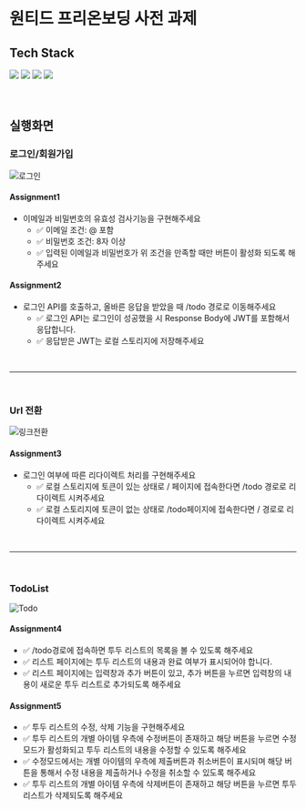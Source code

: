 # 원티드 프리온보딩 사전 과제

## Tech Stack

<div>
    <img src="https://img.shields.io/badge/React-61DAFB?style=for-the-badge&logo=react&logoColor=white">
    <img src="https://img.shields.io/badge/styled components-DB7093?style=for-the-badge&logo=styled-components&logoColor=white">
    <img src="https://img.shields.io/badge/MUI-007FFF?style=for-the-badge&logo=mui&logoColor=white">
    <img src="https://img.shields.io/badge/javascript-F7DF1E?style=for-the-badge&logo=javascript&logoColor=black">
</div>

<br/>
<br/>

## 실행화면

### 로그인/회원가입

![로그인](https://user-images.githubusercontent.com/54847910/185144685-68618c18-8133-44cd-b1c6-a95165c92e25.gif)

#### Assignment1

-   이메일과 비밀번호의 유효성 검사기능을 구현해주세요
    -   :white_check_mark: 이메일 조건: @ 포함
    -   :white_check_mark: 비밀번호 조건: 8자 이상
    -   :white_check_mark: 입력된 이메일과 비밀번호가 위 조건을 만족할 때만 버튼이 활성화 되도록 해주세요

#### Assignment2

-   로그인 API를 호출하고, 올바른 응답을 받았을 때 /todo 경로로 이동해주세요
    -   :white_check_mark: 로그인 API는 로그인이 성공했을 시 Response Body에 JWT를 포함해서 응답합니다.
    -   :white_check_mark: 응답받은 JWT는 로컬 스토리지에 저장해주세요

<br/>

---

<br/>

### Url 전환

![링크전환](https://user-images.githubusercontent.com/54847910/185144728-918a00d5-973b-4e59-829c-114f68467d70.gif)

#### Assignment3

-   로그인 여부에 따른 리다이렉트 처리를 구현해주세요
    -   :white_check_mark: 로컬 스토리지에 토큰이 있는 상태로 / 페이지에 접속한다면 /todo 경로로 리다이렉트 시켜주세요
    -   :white_check_mark: 로컬 스토리지에 토큰이 없는 상태로 /todo페이지에 접속한다면 / 경로로 리다이렉트 시켜주세요

<br/>

---

<br/>

### TodoList

![Todo](https://user-images.githubusercontent.com/54847910/185136325-75e8e378-2649-45ac-9373-34817c4abce4.gif)

#### Assignment4

-   :white_check_mark: /todo경로에 접속하면 투두 리스트의 목록을 볼 수 있도록 해주세요
-   :white_check_mark: 리스트 페이지에는 투두 리스트의 내용과 완료 여부가 표시되어야 합니다.
-   :white_check_mark: 리스트 페이지에는 입력창과 추가 버튼이 있고, 추가 버튼을 누르면 입력창의 내용이 새로운 투두 리스트로 추가되도록 해주세요

#### Assignment5

-   :white_check_mark: 투두 리스트의 수정, 삭제 기능을 구현해주세요
-   :white_check_mark: 투두 리스트의 개별 아이템 우측에 수정버튼이 존재하고 해당 버튼을 누르면 수정모드가 활성화되고 투두 리스트의 내용을 수정할 수 있도록 해주세요
-   :white_check_mark: 수정모드에서는 개별 아이템의 우측에 제출버튼과 취소버튼이 표시되며 해당 버튼을 통해서 수정 내용을 제출하거나 수정을 취소할 수 있도록 해주세요
-   :white_check_mark: 투두 리스트의 개별 아이템 우측에 삭제버튼이 존재하고 해당 버튼을 누르면 투두 리스트가 삭제되도록 해주세요
